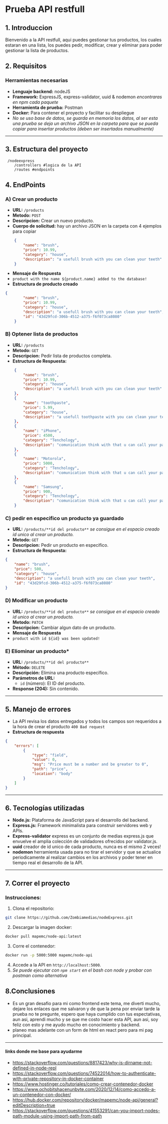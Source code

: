 # **Prueba API restfull** 

## **1. Introduccion**

Bienvenido a la API restfull, aqui puedes gestionar tus productos, los cuales estaran en una lista, los puedes pedir, modificar, crear y eliminar para poder gestionar la lista de productos. 

## **2. Requisitos**
### Herramientas necesarias
- **Lenguaje backend:** nodeJS
- **Framework:** ExpressJS, express-validator, uuid & nodemon *encontraras en npm cada paquete*
- **Herramienta de prueba:** Postman
- **Docker:** Para contener el proyecto y facilitar su despliegue
- *No se uso base de datos, se guarda en memoria los datos, al ser esta una prueba se deja un archivo JSON en la carpeta para que se pueda copiar para insertar productos (deben ser insertados manualmente)*

---

## **3. Estructura del proyecto**
```
 /nodeexpress
    /controllers #logica de la API
    /routes #endpoints
```

## **4. EndPoints**

### **A) Crear un producto**
- **URL:** `/products`
- **Metodo:** `POST`
- **Descripcion:** Crear un nuevo producto.
- **Cuerpo de solicitud:** hay un archivo JSON en la carpeta con 4 ejemplos para copiar
```json
    {
        "name": "brush",
        "price": 10.99,
        "category": "house",
        "description": "a usefull brush with you can clean your teeth"
    }
```
- **Mensaje de Respuesta**
- `product with the name ${product.name} added to the database!`
- **Estructura de producto creado**
```json
{
        "name": "brush",
        "price": 10.99,
        "category": "house",
        "description": "a usefull brush with you can clean your teeth",
        "id": "43d29fcd-306b-4512-a375-f6f073ca8080"
    }
```
### **B) Optener lista de productos**
- **URL:** `/products`
- **Metodo:** `GET`
- **Descripcion:** Pedir lista de productos completa.
- **Estructura de Respuesta:**
```json
    {
        "name": "brush",
        "price": 10.99,
        "category": "house",
        "description": "a usefull brush with you can clean your teeth"
    },
    {
        "name": "toothpaste",
        "price": 5.99,
        "category": "house",
        "description": "a usefull toothpaste with you can clean your teeth"
    },
    {
        "name": "iPhone",
        "price": 4500,
        "category": "Tenchology",
        "description": "comunication think with that u can call your parents"
    },
    {
        "name": "Motorola",
        "price": 5000,
        "category": "Tenchology",
        "description": "comunication think with that u can call your parents"
    },
    {
        "name": "Samsung",
        "price": 900,
        "category": "Tenchology",
        "description": "comunication think with that u can call your parents"
    }

```
### **C) pedir en especifico un producto ya guardado**
- **URL:** `/products/**id del producto**` *se consigue en el espacio creado id unico al crear un producto.*
- **Metodo:** `GET`
- **Descripcion:** Pedir un producto en especifico.
- **Estructura de Respuesta:**
```json
{
    "name": "brush",
    "price": 500,
    "category": "house",
    "description": "a usefull brush with you can clean your teeth",
    "id": "43d29fcd-306b-4512-a375-f6f073ca8080"
}
```
### **D) Modificar un producto**
- **URL:** `/products/**id del producto**` *se consigue en el espacio creado id unico al crear un producto.*
- **Metodo:** `PATCH`
- **Descripcion:** Cambiar algun dato de un producto.
- **Mensaje de Respuesta**
- `product with id ${id} was been updated!`
### **E) Eliominar un producto***
- **URL:** `/products/**id del producto**`
- **Método:** `DELETE`
- **Descripción:** Elimina una producto específico.
- **Parámetros de URL:**
  - `id` (número): El ID del producto.
- **Response (204):**
Sin contenido.
---
## **5. Manejo de errores**
- La API revisa los datos entregados y todos los campos son requeridos a la hora de crear el producto `400 Bad request`
- **Estructura de respuesta**
```json
{
    "errors": [
        {
            "type": "field",
            "value": 0,
            "msg": "Price must be a number and be greater to 0",
            "path": "price",
            "location": "body"
        }
    ]
}
```
---
## **6. Tecnologías utilizadas**
- **Node.js:** Plataforma de JavaScript para el desarrollo del backend.
- **Express.js:** Framework minimalista para construir servidores web y APIs.
- **Express-validator** express es un conjunto de medias express.js que envuelve el amplia colección de validadores ofrecidos por validator.js.
- **uuid** creador de id unico de cada producto, nunca es el mismo 2 veces!
- **nodemon** herramienta usada para no tirar el servidor y que se actualice periodicamente al realizar cambios en los archivos y poder tener en tiempo real el desarrollo de la API.
---
## **7. Correr el proyecto**
### Instrucciones:
1. Clona el repositorio:
```bash
git clone https://github.com/Zombiamedias/nodeExpress.git
```
2. Descargar la imagen docker:
```bash
docker pull mapemc/node-api:latest
```
3. Corre el contenedor:
```bash
docker run -p 5000:5000 mapemc/node-api
```
4. Accede a la API en `http://localhost:5000`.
5. *Se puede ejecutar con `npm start` en el bash con node y probar con postman como alternativa*

## **8.Conclusiones**
- Es un gran desafio para mi como frontend este tema, me diverti mucho, dejare los enlaces que me salvaron y de que la pena por enviar tarde la prueba no te pregunte, espero que haya cumplido con tus espectativas, aun asi, aprendi mucho y se que me costo hacer esta API, aun asi, soy feliz con esto y me ayudo mucho en conocimiento y backend.
- planeo mas adelante con un form de html en react pero para mi pag principal. 
---
#### links donde me base para ayudarme
- <https://stackoverflow.com/questions/8817423/why-is-dirname-not-defined-in-node-repl>
- <https://stackoverflow.com/questions/74522014/how-to-authenticate-with-private-repository-in-docker-container>
- <https://www.hostinger.co/tutoriales/como-crear-contenedor-docker>
- <https://www.ochobitshacenunbyte.com/2020/12/14/como-accedo-a-un-contenedor-con-docker/>
- <https://hub.docker.com/repository/docker/mapemc/node-api/general?editDescription=true>
- <https://stackoverflow.com/questions/41553291/can-you-import-nodes-path-module-using-import-path-from-path>